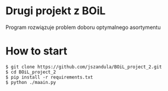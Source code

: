 # Drugi projekt z BOiL
Program rozwiązuje problem doboru optymalnego asortymentu

# How to start
```
$ git clone https://github.com/jszandula/BOiL_project_2.git
$ cd BOiL_project_2
$ pip install -r requirements.txt
$ python ./maain.py
```
